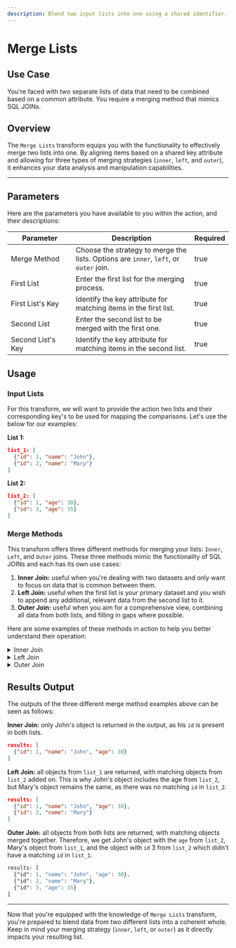 ```yaml
---
description: Blend two input lists into one using a shared identifier.
---
```


# Merge Lists

## Use Case

You're faced with two separate lists of data that need to be combined based on a common attribute. You require a merging method that mimics SQL JOINs.

## Overview

The `Merge Lists` transform equips you with the functionality to effectively merge two lists into one. By aligning items based on a shared key attribute and allowing for three types of merging strategies (`inner`, `left`, and `outer`), it enhances your data analysis and manipulation capabilities.

***

## Parameters

Here are the parameters you have available to you within the action, and their descriptions:

<table><thead><tr><th width="189">Parameter</th><th width="438.3333333333333">Description</th><th data-type="checkbox">Required</th></tr></thead><tbody><tr><td>Merge Method</td><td>Choose the strategy to merge the lists. Options are <code>inner</code>, <code>left</code>, or <code>outer</code> join.</td><td>true</td></tr><tr><td>First List</td><td>Enter the first list for the merging process.</td><td>true</td></tr><tr><td>First List's Key</td><td>Identify the key attribute for matching items in the first list.</td><td>true</td></tr><tr><td>Second List</td><td>Enter the second list to be merged with the first one.</td><td>true</td></tr><tr><td>Second List's Key</td><td>Identify the key attribute for matching items in the second list.</td><td>true</td></tr></tbody></table>

## Usage

### Input Lists

For this transform, we will want to provide the action two lists and their corresponding key's to be used for mapping the comparisons. Let's use the below for our examples:

**List 1:**

```json
list_1: [
  {"id": 1, "name": "John"},
  {"id": 2, "name": "Mary"}
]
```

**List 2:**

```json
list_2: [
  {"id": 1, "age": 30},
  {"id": 3, "age": 35}
]
```

### Merge Methods

This transform offers three different methods for merging your lists: `Inner`, `Left`, and `Outer` joins. These three methods mimic the functionality of SQL JOINs and each has its own use cases:

1. **Inner Join:** useful when you're dealing with two datasets and only want to focus on data that is common between them.
2. **Left Join:** useful when the first list is your primary dataset and you wish to append any additional, relevant data from the second list to it.
3. **Outer Join:** useful when you aim for a comprehensive view, combining all data from both lists, and filling in gaps where possible.

Here are some examples of these methods in action to help you better understand their operation:

<details>

<summary>Inner Join</summary>

The `Inner` merge method is used when you only want to retain the entries that are present in both lists. The intersection is based on the values of the specified keys.

**Action Parameters:**

```yaml
join_method: inner
list_1: list_1
list1_key: id
list_2: list_2
list2_key: id
```

**Jinja2 Equivalent:**

```django
jinjaCopy code
{% raw %}
{% set result = [] %}
{% for item1 in list_1 %}
  {% for item2 in list_2 %}
    {% if item1[list1_key] == item2[list2_key] %}
      {% do result.append(item1 | combine(item2)) %}
    {% endif %}
  {% endfor %}
{% endfor %}
{% endraw %}


```

</details>

<details>

<summary>Left Join</summary>

The `Left` merge method is employed when you want to keep all the entries from the first list and incorporate matching entries from the second list.

**Parameters:**

```yaml
join_method: left
list_1: List 1
list1_key: id
list_2: List 2
list2_key: id
```

**Jinja2 Equivalent:**

```django
{% raw %}
{% for item1 in list_1 %}
  {% for item2 in list_2 %}
    {% if item1[list1_key] == item2[list2_key] %}
      {% do item1.update(item2) %}
    {% endif %}
  {% endfor %}
{% endfor %}
{% endraw %}


{{ list_1 }}
```

</details>

<details>

<summary>Outer Join</summary>

The `Outer` merge method is used when you want to keep all entries from both lists, regardless of whether they have a match.

**Parameters:**

```yaml
join_method: outer
list_1: List 1
list1_key: id
list_2: List 2
list2_key: id
```

**Jinja2 Equivalent:**

```django
{% raw %}
{% for item1 in list_1 %}
  {% for item2 in list_2 %}
    {% if item1[list1_key] == item2[list2_key] %}
      {% do item1.update(item2) %}
    {% endif %}
  {% endfor %}
{% endfor %}
{% endraw %}
{{ list_1 + [item2 for item2 in list_2 if all(item2[list2_key] != item1[list1_key] for item1 in list_1)] }}
```

</details>

## Results Output

The outputs of the three different merge method examples above can be seen as follows:

**Inner Join:** only John's object is returned in the output, as his `id` is present in both lists.

```json
results: [
  {"id": 1, "name": "John", "age": 30}
]
```

**Left Join:** all objects from `list_1` are returned, with matching objects from `list_2` added on. This is why John's object includes the age from `list_2`, but Mary's object remains the same, as there was no matching `id` in `list_2`.

```json
results: [
  {"id": 1, "name": "John", "age": 30},
  {"id": 2, "name": "Mary"}
]
```

**Outer Join:** all objects from both lists are returned, with matching objects merged together. Therefore, we get John's object with the `age` from `list_2`, Mary's object from `list_1`, and the object with `id` 3 from `list_2` which didn't have a matching `id` in `list_1`.

```css
results: [
  {"id": 1, "name": "John", "age": 30},
  {"id": 2, "name": "Mary"},
  {"id": 3, "age": 35}
]
```

***

Now that you're equipped with the knowledge of `Merge Lists` transform, you're prepared to blend data from two different lists into a coherent whole. Keep in mind your merging strategy (`inner`, `left`, or `outer`) as it directly impacts your resulting list.
